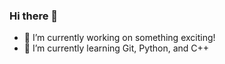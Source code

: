 ### Hi there 👋


- 🔭 I’m currently working on something exciting!
- 🌱 I’m currently learning Git, Python, and C++
